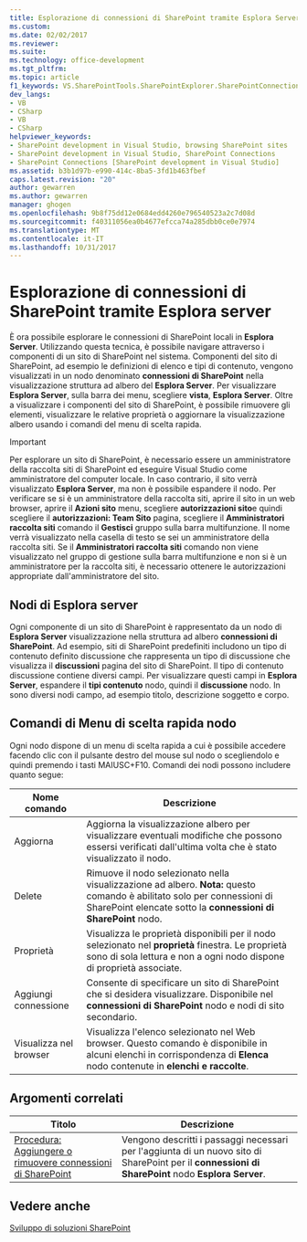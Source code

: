 ```yaml
---
title: Esplorazione di connessioni di SharePoint tramite Esplora Server | Documenti Microsoft
ms.custom: 
ms.date: 02/02/2017
ms.reviewer: 
ms.suite: 
ms.technology: office-development
ms.tgt_pltfrm: 
ms.topic: article
f1_keywords: VS.SharePointTools.SharePointExplorer.SharePointConnection
dev_langs:
- VB
- CSharp
- VB
- CSharp
helpviewer_keywords:
- SharePoint development in Visual Studio, browsing SharePoint sites
- SharePoint development in Visual Studio, SharePoint Connections
- SharePoint Connections [SharePoint development in Visual Studio]
ms.assetid: b3b1d97b-e990-414c-8ba5-3fd1b463fbef
caps.latest.revision: "20"
author: gewarren
ms.author: gewarren
manager: ghogen
ms.openlocfilehash: 9b8f75dd12e0684edd4260e796540523a2c7d08d
ms.sourcegitcommit: f40311056ea0b4677efcca74a285dbb0ce0e7974
ms.translationtype: MT
ms.contentlocale: it-IT
ms.lasthandoff: 10/31/2017
---
```

# <a name="browsing-sharepoint-connections-using-server-explorer"></a>Esplorazione di connessioni di SharePoint tramite Esplora server
  È ora possibile esplorare le connessioni di SharePoint locali in **Esplora Server**. Utilizzando questa tecnica, è possibile navigare attraverso i componenti di un sito di SharePoint nel sistema. Componenti del sito di SharePoint, ad esempio le definizioni di elenco e tipi di contenuto, vengono visualizzati in un nodo denominato **connessioni di SharePoint** nella visualizzazione struttura ad albero del **Esplora Server**. Per visualizzare **Esplora Server**, sulla barra dei menu, scegliere **vista**, **Esplora Server**. Oltre a visualizzare i componenti del sito di SharePoint, è possibile rimuovere gli elementi, visualizzare le relative proprietà o aggiornare la visualizzazione albero usando i comandi del menu di scelta rapida.  
  
> [!IMPORTANT]  
>  Per esplorare un sito di SharePoint, è necessario essere un amministratore della raccolta siti di SharePoint ed eseguire Visual Studio come amministratore del computer locale. In caso contrario, il sito verrà visualizzato **Esplora Server**, ma non è possibile espandere il nodo. Per verificare se si è un amministratore della raccolta siti, aprire il sito in un web browser, aprire il **Azioni sito** menu, scegliere **autorizzazioni sito**e quindi scegliere il **autorizzazioni: Team Sito** pagina, scegliere il **Amministratori raccolta siti** comando il **Gestisci** gruppo sulla barra multifunzione. Il nome verrà visualizzato nella casella di testo se sei un amministratore della raccolta siti. Se il **Amministratori raccolta siti** comando non viene visualizzato nel gruppo di gestione sulla barra multifunzione e non si è un amministratore per la raccolta siti, è necessario ottenere le autorizzazioni appropriate dall'amministratore del sito.  
  
## <a name="server-explorer-nodes"></a>Nodi di Esplora server  
 Ogni componente di un sito di SharePoint è rappresentato da un nodo di **Esplora Server** visualizzazione nella struttura ad albero **connessioni di SharePoint**. Ad esempio, siti di SharePoint predefiniti includono un tipo di contenuto definito discussione che rappresenta un tipo di discussione che visualizza il **discussioni** pagina del sito di SharePoint. Il tipo di contenuto discussione contiene diversi campi. Per visualizzare questi campi in **Esplora Server**, espandere il **tipi contenuto** nodo, quindi il **discussione** nodo. In sono diversi nodi campo, ad esempio titolo, descrizione soggetto e corpo.  
  
## <a name="node-shortcut-menu-commands"></a>Comandi di Menu di scelta rapida nodo  
 Ogni nodo dispone di un menu di scelta rapida a cui è possibile accedere facendo clic con il pulsante destro del mouse sul nodo o scegliendolo e quindi premendo i tasti MAIUSC+F10. Comandi dei nodi possono includere quanto segue:  
  
|Nome comando|Descrizione|  
|------------------|-----------------|  
|Aggiorna|Aggiorna la visualizzazione albero per visualizzare eventuali modifiche che possono essersi verificati dall'ultima volta che è stato visualizzato il nodo.|  
|Delete|Rimuove il nodo selezionato nella visualizzazione ad albero. **Nota:** questo comando è abilitato solo per connessioni di SharePoint elencate sotto la **connessioni di SharePoint** nodo.|  
|Proprietà|Visualizza le proprietà disponibili per il nodo selezionato nel **proprietà** finestra. Le proprietà sono di sola lettura e non a ogni nodo dispone di proprietà associate.|  
|Aggiungi connessione|Consente di specificare un sito di SharePoint che si desidera visualizzare. Disponibile nel **connessioni di SharePoint** nodo e nodi di sito secondario.|  
|Visualizza nel browser|Visualizza l'elenco selezionato nel Web browser. Questo comando è disponibile in alcuni elenchi in corrispondenza di **Elenca** nodo contenute in **elenchi e raccolte**.|  
  
## <a name="related-topics"></a>Argomenti correlati  
  
|Titolo|Descrizione|  
|-----------|-----------------|  
|[Procedura: Aggiungere o rimuovere connessioni di SharePoint](../sharepoint/how-to-add-or-remove-sharepoint-connections.md)|Vengono descritti i passaggi necessari per l'aggiunta di un nuovo sito di SharePoint per il **connessioni di SharePoint** nodo **Esplora Server**.|  
  
## <a name="see-also"></a>Vedere anche  
 [Sviluppo di soluzioni SharePoint](../sharepoint/developing-sharepoint-solutions.md)  
  
  